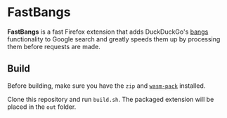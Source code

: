 # FastBangs

**FastBangs** is a fast Firefox extension that adds DuckDuckGo's [bangs](https://duckduckgo.com/bangs) functionality to Google search and greatly speeds them up by processing them before requests are made.

## Build

Before building, make sure you have the `zip` and [`wasm-pack`](https://rustwasm.github.io/wasm-pack/installer/) installed.

Clone this repository and run `build.sh`. The packaged extension will be placed in the `out` folder.
